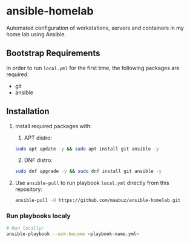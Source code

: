 # ansible-homelab
Automated configuration of workstations, servers and containers in my home lab using Ansible.

## Bootstrap Requirements

In order to run `local.yml` for the first time, the following packages are required:

- git
- ansible

## Installation

1. Install required packages with:

   1. APT distro:

   ```sh
   sudo apt update -y && sudo apt install git ansible -y
   ```
   2. DNF distro:

     ```sh
     sudo dnf upgrade -y && sudo dnf install git ansible -y
     ```

 2. Use `ansible-pull` to run playbook `local.yml` directly from this repository:
    ```sh
    ansible-pull -U https://github.com/maubuz/ansible-homelab.git
    ```

### Run playbooks localy

```sh
# Run locally:
ansible-playbook --ask-become <playbook-name.yml>
```

